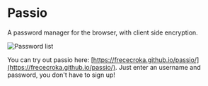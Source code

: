 # Passio

A password manager for the browser, with client side encryption.

![Password list](http://i.imgur.com/asct6s4.png?2)

You can try out passio here: [https://frececroka.github.io/passio/](https://frececroka.github.io/passio/). Just enter an username and password, you don't have to sign up!
